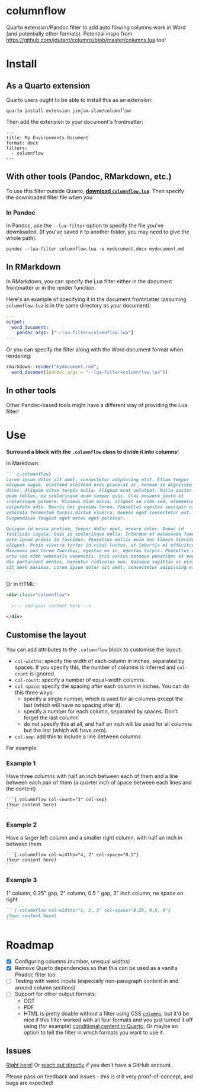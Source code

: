 # columnflow

Quarto extension/Pandoc filter to add auto flowing columns work in Word (and potentially other formats). Potential inspo from https://github.com/jdutant/columns/blob/master/columns.lua too!

# Install

## As a Quarto extension

Quarto users ought to be able to install this as an extension:

```
quarto install extension jimjam-slam/columnflow
```

Then add the extension to your document's frontmatter:

````
---
title: My Environments Document
format: docx
filters:
  - columnflow
---
````

## With other tools (Pandoc, RMarkdown, etc.)

To use this filter outside Quarto, [**download `columnflow.lua`**](https://github.com/jimjam-slam/columnflow/raw/main/_extensions/columnflow/columnflow.lua). Then specify the downloaded filter file when you

### In Pandoc

In Pandoc, use the `--lua-filter` option to specify the file you've downloaded. (If you've saved it to another folder, you may need to give the whole path).

```shell
pandoc --lua-filter columnflow.lua -o mydocument.docx mydocument.md
```

## In RMarkdown

In RMarkdown, you can specify the Lua filter either in the document frontmatter or in the render function.

Here's an example of specifying it in the document frontmatter (assuming `columnflow.lua` is in the same directory as your document):

```yaml
---
output:
  word_document:
    pandoc_args: ["--lua-filter=columnflow.lua"]
---
```

Or you can specify the filter along with the Word document format when rendering:

```r
rmarkdown::render("mydocument.rmd",
  word_document(pandoc_args = "--lua-filter=columnflow.lua"))
```

## In other tools

Other Pandoc-based tools might have a different way of providing the Lua filter!

# Use

**Surround a block with the `.columnflow` class to divide it into columns!**

In Markdown:

````md
``` {.columnflow}
Lorem ipsum dolor sit amet, consectetur adipiscing elit. Etiam tempor
aliquam augue, eleifend eleifend eros placerat ac. Aenean in dignissim
dolor. Aliquam vitae turpis nulla. Aliquam erat volutpat. Nulla auctor
quam tellus, eu scelerisque quam semper quis. Cras posuere justo et 
scelerisque posuere. Vivamus diam massa, aliquet eu nibh sed, elementum
vulputate odio. Mauris nec gravida lorem. Phasellus egestas suscipit nibh,
vehicula fermentum turpis dictum viverra. Aenean eget consectetur est.
Suspendisse feugiat eget metus eget pulvinar.

Quisque id massa pretium, tempor dolor eget, ornare dolor. Donec id
facilisis ligula. Duis id scelerisque nulla. Interdum et malesuada fames ac
ante ipsum primis in faucibus. Phasellus mollis enim nec libero tincidunt
aliquet. Proin viverra tortor id risus luctus, ut lobortis mi efficitur.
Maecenas non lorem faucibus, egestas ex in, egestas turpis. Phasellus et
arcu sed nibh venenatis venenatis. Orci varius natoque penatibus et magnis
dis parturient montes, nascetur ridiculus mus. Quisque sagittis ac nisi
sit amet maximus. Lorem ipsum dolor sit amet, consectetur adipiscing elit.
```
````

Or in HTML:

````html
<div class="columnflow">
  
  <!-- add your content here -->

</div>
````

## Customise the layout

You can add attributes to the `.columnflow` block to customise the layout:

* `col-widths`: specify the width of each column in inches, separated by spaces. If you specify this, the number of columns is inferred and `col-count` is ignored.
* `col-count`: specify a number of equal-width columns.
* `col-space`: specify the spacing after each column in inches. You can do this three ways:
  - specify a single number, which is used for all columns except the last (which will have no spacing after it).
  - specify a number for each column, separated by spaces. Don't forget the last column!
  - do not specify this at all, and half an inch will be used for all columns but the last (which will have zero).
* `col-sep`: add this to include a line between columns

For example:

### Example 1

Have three columns with half an inch between each of them and a line between each pair of them (a quarter inch of space between each lines and the content)

````
```{.columnflow col-count="3" col-sep}
(Your content here)
```
````

### Example 2

Have a larger left column and a smaller right column, with half an inch in between them

````
```{.columnflow col-widths="4, 2" col-space="0.5"}
(Your content here)
```
````

### Example 3

1" column, 0.25" gap, 2" column, 0.5 " gap, 3" inch column, no space on right

````md
```{.columnflow col-widths="1, 2, 3" col-space="0.25, 0.5, 0"}
(Your content here)
```
````

# Roadmap

- [x] Configuring columns (number, unequal widths)
- [x] Remove Quarto dependencies so that this can be used as a vanilla Pnadoc filter too
- [ ] Testing with weird inputs (especially non-paragraph content in and around column sections)
- [ ] Support for other output formats:
  - ODT
  - PDF
  - HTML is pretty doable without a filter using CSS [`columns`](https://developer.mozilla.org/en-US/docs/Web/CSS/columns), but it'd be nice if this filter worked with all four formats and you just turned it off using (for example) [conditional content in Quarto](https://quarto.org/docs/authoring/conditional.html). Or maybe an option to tell the filter in which formats you want to use it.

## Issues

[Right here!](https://github.com/jimjam-slam/columnflow/issues) Or [reach out directly](https://jamesgoldie.dev) if you don't have a GitHub account.

Please pass on feedback and issues - this is still very proof-of-concept, and bugs are expected!
